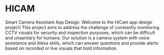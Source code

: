 # HICAM
 Smart Camera Assistant App Design.
Welcome to the HiCam app design project! This project aims to address the challenge of constantly monitoring CCTV visuals for security and inspection purposes, which can be difficult and unsanitary for humans. Our solution is a camera system with voice assistance and Alexa skills, which can answer questions and provide alerts based on recorded or live visuals that hold information.
